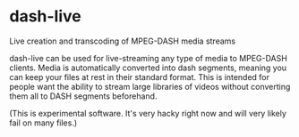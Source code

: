 # dash-live
Live creation and transcoding of MPEG-DASH media streams

dash-live can be used for live-streaming any type of media to MPEG-DASH clients. Media is automatically converted into dash segments, meaning you can keep your files at rest in their standard format. This is intended for people want the ability to stream large libraries of videos without converting them all to DASH segments beforehand.

(This is experimental software. It's very hacky right now and will very likely fail on many files.)
